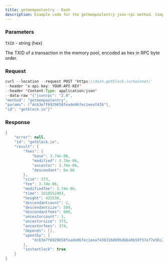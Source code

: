 ```yaml
---
title: getmempoolentry - Dash
description: Example code for the getmempoolentry json-rpc method. Сomplete guide on how to use getmempoolentry json-rpc in GetBlock.io Web3 documentation.
---
```


### Parameters


`TXID` - string (hex)

The TXID of a transaction in the memory pool, encoded as hex in RPC byte
order.

### Request

``` java
curl --location --request POST 'https://dash.getblock.io/mainnet/' 
--header 'x-api-key: YOUR-API-KEY' 
--header 'Content-Type: application/json' 
--data-raw '{"jsonrpc": "2.0",
"method": "getmempoolentry",
"params": ["dc63e7f6929658feade06fec1eeaf43b"],
"id": "getblock.io"}'
```

###  Response

``` java
{
    "error": null,
    "id": "getblock.io",
    "result": {
        "fees": {
            "base": 3.74e-06,
            "modified": 3.74e-06,
            "ancestor": 3.74e-06,
            "descendant": 6e-06
        },
        "size": 373,
        "fee": 3.74e-06,
        "modifiedfee": 3.74e-06,
        "time": 1610552403,
        "height": 425538,
        "descendantcount": 2,
        "descendantsize": 599,
        "descendantfees": 600,
        "ancestorcount": 1,
        "ancestorsize": 373,
        "ancestorfees": 374,
        "depends": [],
        "spentby": [
            "dc63e7f6929658feade06fec1eeaf43b3160095d66a9b59f57e77e56c20241fc"
        ],
        "instantlock": true
    }
}
```

